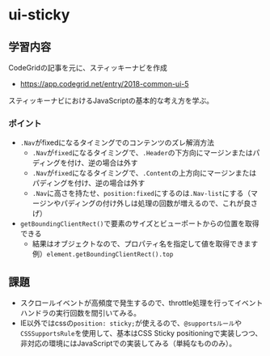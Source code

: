 # ui-sticky

## 学習内容
CodeGridの記事を元に、スティッキーナビを作成
- https://app.codegrid.net/entry/2018-common-ui-5

スティッキーナビにおけるJavaScriptの基本的な考え方を学ぶ。

### ポイント
- `.Nav`がfixedになるタイミングでのコンテンツのズレ解消方法
    - `.Nav`が`fixed`になるタイミングで、`.Header`の下方向にマージンまたはパディングを付け、逆の場合は外す
    - `.Nav`が`fixed`になるタイミングで、`.Content`の上方向にマージンまたはパディングを付け、逆の場合は外す
    - `.Nav`に高さを持たせ、`position:fixed`にするのは`.Nav-list`にする（マージンやパディングの付け外しは処理の回数が増えるので、これが良さげ）
- `getBoundingClientRect()`で要素のサイズとビューポートからの位置を取得できる
    - 結果はオブジェクトなので、プロパティ名を指定して値を取得できます　例）`element.getBoundingClientRect().top`

## 課題
- スクロールイベントが高頻度で発生するので、throttle処理を行ってイベントハンドラの実行回数を間引いてみる。
- IE以外ではcssの`position: sticky;`が使えるので、`@supportsルール`や`CSSSupportsRule`を使用して、基本はCSS Sticky positioningで実装しつつ、非対応の環境にはJavaScriptでの実装してみる（単純なもののみ）。
